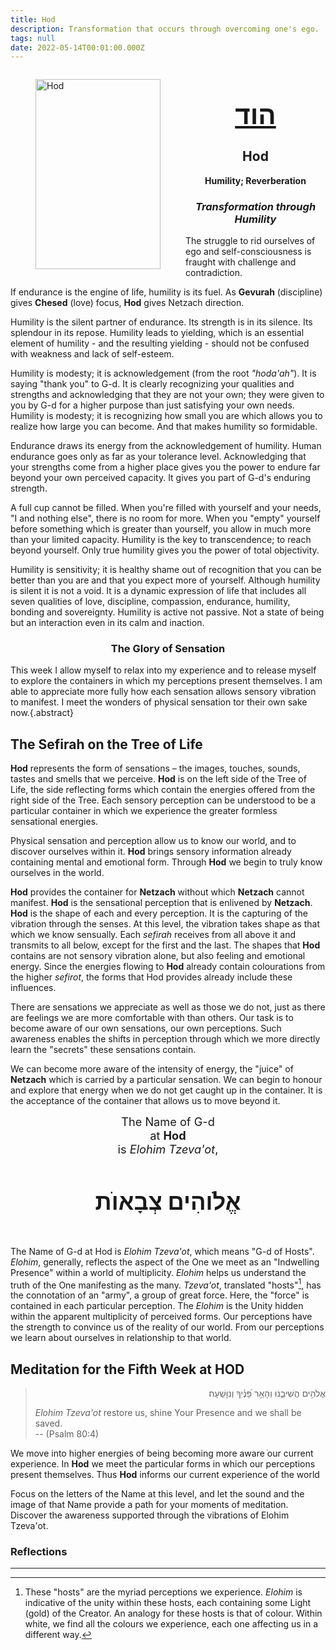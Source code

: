 ```yaml
---
title: Hod
description: Transformation that occurs through overcoming one's ego.
tags: null
date: 2022-05-14T00:01:00.000Z
---
```


<figure style='float: left'>
 <a href='/posts/img/freedom/week5/5.0-Hod.png' target="_blank">
   <img src='/posts/img/freedom/week5/5.0-Hod_s.png' alt='Hod' width='200' height='304' />
 </a>
</figure>

<div style="text-align: center; font-weight: bold">
<h1 style="font-size: 300%; text-decoration: underline">הוד</h1>
<h2>Hod</h2>
<p>Humility; Reverberation<p />
<h3 style="font-style: italic">Transformation through Humility</h3>
</div>

<div class="abstract">

The struggle to rid ourselves of ego and self-consciousness is fraught with challenge and contradiction.

If endurance is the engine of life, humility is its fuel. As **Gevurah** (discipline) gives **Chesed** (love) focus, **Hod** gives Netzach direction.

Humility is the silent partner of endurance. Its strength is in its silence. Its splendour in its repose. Humility leads to yielding, which is an essential element of humility - and the resulting yielding - should not be confused with weakness and lack of self-esteem.

Humility is modesty; it is acknowledgement (from the root _"hoda'ah"_). It is saying "thank you" to G-d. It is clearly recognizing your qualities and strengths and acknowledging that they are not your own; they were given to you by G-d for a higher purpose than just satisfying your own needs. Humility is modesty; it is recognizing how small you are which allows you to realize how large you can become. And that makes humility so formidable.

Endurance draws its energy from the acknowledgement of humility. Human endurance goes only as far as your tolerance level. Acknowledging that your strengths come from a higher place gives you the power to endure far beyond your own perceived capacity. It gives you part of G-d's enduring strength.

A full cup cannot be filled. When you're filled with yourself and your needs, "I and nothing else", there is no room for more. When you "empty" yourself before something which is greater than yourself, you allow in much more than your limited capacity. Humility is the key to transcendence; to reach beyond yourself. Only true humility gives you the power of total objectivity.

Humility is sensitivity; it is healthy shame out of recognition that you can be better than you are and that you expect more of yourself. Although humility is silent it is not a void. It is a dynamic expression of life that includes all seven qualities of love, discipline, compassion, endurance, humility, bonding and sovereignty. Humility is active not passive. Not a state of being but an interaction even in its calm and inaction.

</div>

<h3 style="text-align:center">The Glory of Sensation</h3>

This week I allow myself to relax into my experience and to release myself to explore the containers in which my perceptions present themselves. I am able to appreciate more fully how each sensation allows sensory vibration to manifest. I meet the wonders of physical sensation tor their own sake now.{.abstract}

## The Sefirah on the Tree of Life

**Hod** represents the form of sensations – the images, touches, sounds, tastes and smells that we perceive. **Hod** is on the left side of the Tree of Life, the side reflecting forms which contain the energies offered from the right side of the Tree. Each sensory perception can be understood to be a particular container in which we experience the greater formless sensational energies.

Physical sensation and perception allow us to know our world, and to discover ourselves within it. **Hod** brings sensory information already containing mental and emotional form. Through **Hod** we begin to truly know ourselves in the world.

**Hod** provides the container for **Netzach** without which **Netzach** cannot manifest. **Hod** is the sensational perception that is enlivened by **Netzach**. **Hod** is the shape of each and every perception. It is the capturing of the vibration through the senses. At this level, the vibration takes shape as that which we know sensually. Each _sefirah_ receives from all above it and transmits to all below, except for the first and the last. The shapes that **Hod** contains are not sensory vibration alone, but also feeling and emotional energy. Since the energies flowing to **Hod** already contain colourations from the higher _sefirot_, the forms that Hod provides already include these influences.

There are sensations we appreciate as well as those we do not, just as there are feelings we are more comfortable with than others. Our task is to become aware of our own sensations, our own perceptions. Such awareness enables the shifts in perception through which we more directly learn the "secrets" these sensations contain.

We can become more aware of the intensity of energy, the "juice" of **Netzach** which is carried by a particular sensation. We can begin to honour and explore that energy when we do not get caught up in the container. It is the acceptance of the container that allows us to move beyond it.

<div style="text-align: center; font-size: 130%">
The Name of G-d<br />
at <strong>Hod</strong></br >
is <em>Elohim Tzeva'ot</em>,
<h4 style="font-size: 200%">
אֱלֺוהִים צְבָאוֺת</h4>
</div>

The Name of G-d at Hod is _Elohim Tzeva'ot_, which means "G-d of Hosts". _Elohim_, generally, reflects the aspect of the One we meet as an "Indwelling Presence" within a world of multiplicity. _Elohim_ helps us understand the truth of the One manifesting as the many. _Tzeva'ot_, translated "hosts"[^1], has the connotation of an "army", a group of great force. Here, the "force" is contained in each particular perception. The _Elohim_ is the Unity hidden within the apparent multiplicity of perceived forms. Our perceptions have the strength to convince us of the reality of our world. From our perceptions we learn about ourselves in relationship to that world.

## Meditation for the Fifth Week at HOD

<blockquote>
<p dir="rtl">
אֱלֹהִ֥ים הֲשִׁיבֵ֑נוּ וְהָאֵ֥ר פָּ֝נֶ֗יךָ וְנִוָּשֵֽׁעָה׃
</p>
<p>
<em>Elohim Tzeva'ot</em> restore us, shine Your Presence and we shall be saved.<br />
-- (Psalm 80:4)
</p>
</blockquote>

We move into higher energies of being becoming more aware ֹֹour current experience. In **Hod** we meet the particular forms in which our perceptions present themselves. Thus **Hod** informs our current experience of the world

<div class="abstract">

Focus on the letters of the Name at this level, and let the sound and the image of that Name provide a path for your moments of meditation. Discover the awareness supported through the vibrations of <span style="font-style: normal">Elohim Tzeva'ot</span>.

</div>

<h3>Reflections</h3>

---

[^1]: These "hosts" are the myriad perceptions we experience. _Elohim_ is indicative of the unity within these hosts, each containing some Light (gold) of the Creator. An analogy for these hosts is that of colour. Within white, we find all the colours we experience, each one affecting us in a different way.
